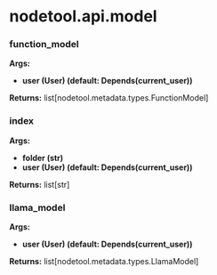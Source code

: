# nodetool.api.model

### function_model

**Args:**
- **user (User) (default: Depends(current_user))**

**Returns:** list[nodetool.metadata.types.FunctionModel]

### index

**Args:**
- **folder (str)**
- **user (User) (default: Depends(current_user))**

**Returns:** list[str]

### llama_model

**Args:**
- **user (User) (default: Depends(current_user))**

**Returns:** list[nodetool.metadata.types.LlamaModel]


